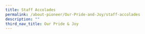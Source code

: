 ```yaml
---
title: Staff Accolades
permalink: /about-pioneer/Our-Pride-and-Joy/staff-accolades
description: ""
third_nav_title: Our Pride & Joy
---
```

